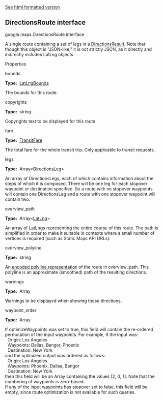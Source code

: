 [See html formatted version](https://huasofoundries.github.io/google-maps-documentation/DirectionsRoute.html)


DirectionsRoute interface
-------------------------

google.maps.DirectionsRoute interface

A single route containing a set of legs in a [DirectionsResult](https://github.com/amenadiel/google-maps-documentation/blob/master/docs/DirectionsResult.md). Note that though this object is "JSON-like," it is not strictly JSON, as it directly and indirectly includes LatLng objects.

Properties

bounds

**Type:**  [LatLngBounds](https://github.com/amenadiel/google-maps-documentation/blob/master/docs/LatLngBounds.md)

The bounds for this route.

copyrights

**Type:**  string

Copyrights text to be displayed for this route.

fare

**Type:**  [TransitFare](https://github.com/amenadiel/google-maps-documentation/blob/master/docs/TransitFare.md)

The total fare for the whole transit trip. Only applicable to transit requests.

legs

**Type:**  Array<[DirectionsLeg](https://github.com/amenadiel/google-maps-documentation/blob/master/docs/DirectionsLeg.md)\>

An array of DirectionsLegs, each of which contains information about the steps of which it is composed. There will be one leg for each stopover waypoint or destination specified. So a route with no stopover waypoints will contain one DirectionsLeg and a route with one stopover waypoint will contain two.

overview\_path

**Type:**  Array<[LatLng](https://github.com/amenadiel/google-maps-documentation/blob/master/docs/LatLng.md)\>

An array of LatLngs representing the entire course of this route. The path is simplified in order to make it suitable in contexts where a small number of vertices is required (such as Static Maps API URLs).

overview\_polyline

**Type:**  string

An [encoded polyline representation](https://developers.google.com/maps/documentation/utilities/polylinealgorithm) of the route in overview\_path. This polyline is an approximate (smoothed) path of the resulting directions.

warnings

**Type:**  Array<string>

Warnings to be displayed when showing these directions.

waypoint\_order

**Type:**  Array<number>

If optimizeWaypoints was set to true, this field will contain the re-ordered permutation of the input waypoints. For example, if the input was:  
  Origin: Los Angeles  
  Waypoints: Dallas, Bangor, Phoenix  
  Destination: New York  
and the optimized output was ordered as follows:  
  Origin: Los Angeles  
  Waypoints: Phoenix, Dallas, Bangor  
  Destination: New York  
then this field will be an Array containing the values \[2, 0, 1\]. Note that the numbering of waypoints is zero-based.  
If any of the input waypoints has stopover set to false, this field will be empty, since route optimization is not available for such queries.